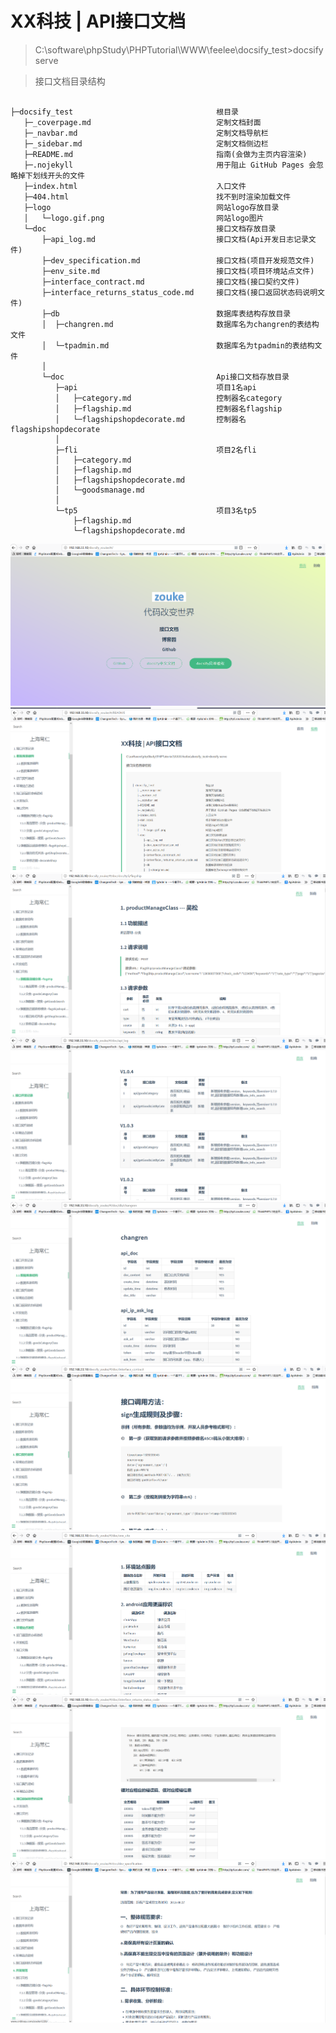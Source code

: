 # XX科技 | API接口文档

> C:\software\phpStudy\PHPTutorial\WWW\feelee\docsify_test>docsify serve

> 接口文档目录结构
<pre><code>
├─docsify_test                                根目录
   ├─_coverpage.md                            定制文档封面
   ├─_navbar.md                               定制文档导航栏
   ├─_sidebar.md                              定制文档侧边栏
   ├─README.md                                指南(会做为主页内容渲染)
   ├─.nojekyll                                用于阻止 GitHub Pages 会忽略掉下划线开头的文件
   ├─index.html                               入口文件
   ├─404.html                                 找不到时渲染加载文件 
   ├─logo                                     网站logo存放目录 
   │   └─logo.gif.png                         网站logo图片
   └─doc                                      接口文档存放目录
       ├─api_log.md                           接口文档(Api开发日志记录文件)
       ├─dev_specification.md                 接口文档(项目开发规范文件)
	   ├─env_site.md                          接口文档(项目环境站点文件)
	   ├─interface_contract.md                接口文档(接口契约文件)
	   ├─interface_returns_status_code.md     接口文档(接口返回状态码说明文件)
	   ├─db                                   数据库表结构存放目录 
	   │  ├─changren.md                       数据库名为changren的表结构文件
	   │  └─tpadmin.md                        数据库名为tpadmin的表结构文件
	   │	  
       └─doc                                  Api接口文档存放目录
	      ├─api                               项目1名api
		  │   ├─category.md                   控制器名category
		  │   ├─flagship.md                   控制器名flagship
		  │   └─flagshipshopdecorate.md       控制器名flagshipshopdecorate
		  │  
		  ├─fli                               项目2名fli
	      │   ├─category.md
		  │   ├─flagship.md
		  │   ├─flagshipshopdecorate.md
		  │   └─goodsmanage.md
		  │ 
		  └─tp5                               项目3名tp5
		      ├─flagship.md
		      └─flagshipshopdecorate.md
</code></pre>


![desc1](1.PNG)
![desc2](2.PNG)
![desc3](3.PNG)
![desc4](4.PNG)
![desc5](6.PNG)
![desc6](7.PNG)
![desc7](9.PNG)
![desc8](10.PNG)
![desc9](11.PNG)
